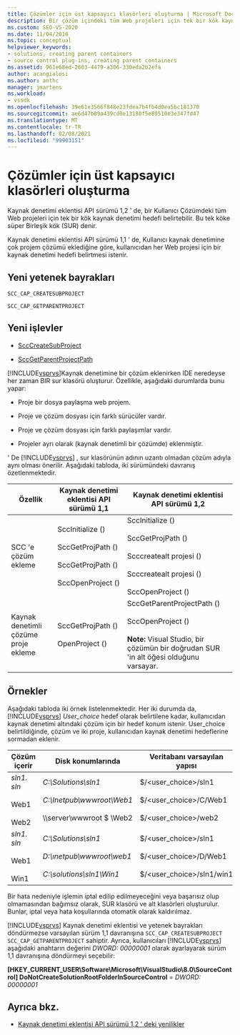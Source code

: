 ```yaml
---
title: Çözümler için üst kapsayıcı klasörleri oluşturma | Microsoft Docs
description: Bir çözüm içindeki tüm Web projeleri için tek bir kök kaynak denetimi hedefi belirtmek üzere kaynak denetimi eklentisi API 'SI sürüm 1,2 ' i nasıl kullanacağınızı öğrenin.
ms.custom: SEO-VS-2020
ms.date: 11/04/2016
ms.topic: conceptual
helpviewer_keywords:
- solutions, creating parent containers
- source control plug-ins, creating parent containers
ms.assetid: 961e68ed-2603-4479-a306-330eda2b2efa
author: acangialosi
ms.author: anthc
manager: jmartens
ms.workload:
- vssdk
ms.openlocfilehash: 39e61e3566f848e23fdea7b4fb4d0ea5bc181370
ms.sourcegitcommit: ae6d47b09a439cd0e13180f5e89510e3e347fd47
ms.translationtype: MT
ms.contentlocale: tr-TR
ms.lasthandoff: 02/08/2021
ms.locfileid: "99903151"
---
```

# <a name="create-parent-container-folders-for-solutions"></a>Çözümler için üst kapsayıcı klasörleri oluşturma
Kaynak denetimi eklentisi API sürümü 1,2 ' de, bir Kullanıcı Çözümdeki tüm Web projeleri için tek bir kök kaynak denetimi hedefi belirtebilir. Bu tek köke süper Birleşik kök (SUR) denir.

 Kaynak denetimi eklentisi API sürümü 1,1 ' de, Kullanıcı kaynak denetimine çok projem çözümü eklediğine göre, kullanıcıdan her Web projesi için bir kaynak denetimi hedefi belirtmesi istenir.

## <a name="new-capability-flags"></a>Yeni yetenek bayrakları
 `SCC_CAP_CREATESUBPROJECT`

 `SCC_CAP_GETPARENTPROJECT`

## <a name="new-functions"></a>Yeni işlevler
- [SccCreateSubProject](../../extensibility/scccreatesubproject-function.md)

- [SccGetParentProjectPath](../../extensibility/sccgetparentprojectpath-function.md)

 [!INCLUDE[vsprvs](../../code-quality/includes/vsprvs_md.md)]Kaynak denetimine bir çözüm eklenirken IDE neredeyse her zaman BIR sur klasörü oluşturur. Özellikle, aşağıdaki durumlarda bunu yapar:

- Proje bir dosya paylaşma web projem.

- Proje ve çözüm dosyası için farklı sürücüler vardır.

- Proje ve çözüm dosyası için farklı paylaşımlar vardır.

- Projeler ayrı olarak (kaynak denetimli bir çözümde) eklenmiştir.

' De [!INCLUDE[vsprvs](../../code-quality/includes/vsprvs_md.md)] , sur klasörünün adının uzantı olmadan çözüm adıyla aynı olması önerilir. Aşağıdaki tabloda, iki sürümündeki davranış özetlenmektedir.

|Özellik|Kaynak denetimi eklentisi API sürümü 1,1|Kaynak denetimi eklentisi API sürümü 1,2|
|-------------| - | - |
|SCC 'e çözüm ekleme|SccInitialize ()<br /><br /> SccGetProjPath ()<br /><br /> SccGetProjPath ()<br /><br /> SccOpenProject ()|SccInitialize ()<br /><br /> SccGetProjPath ()<br /><br /> Scccreatealt projesi ()<br /><br /> Scccreatealt projesi ()<br /><br /> SccOpenProject ()|
|Kaynak denetimli çözüme proje ekleme|SccGetProjPath ()<br /><br /> OpenProject ()|SccGetParentProjectPath ()<br /><br /> SccOpenProject ()<br /><br />  **Note:**  Visual Studio, bir çözümün bir doğrudan SUR 'in alt öğesi olduğunu varsayar.|

## <a name="examples"></a>Örnekler
 Aşağıdaki tabloda iki örnek listelenmektedir. Her iki durumda da, [!INCLUDE[vsprvs](../../code-quality/includes/vsprvs_md.md)]  *User_choice* hedef olarak belirtilene kadar, kullanıcıdan kaynak denetimi altındaki çözüm için bir hedef konum istenir. User_choice belirtildiğinde, çözüm ve iki proje, kullanıcıdan kaynak denetimi hedeflerine sormadan eklenir.

|Çözüm içerir|Disk konumlarında|Veritabanı varsayılan yapısı|
|-----------------------|-----------------------|--------------------------------|
|*sln1. sln*<br /><br /> Web1<br /><br /> Web2|*C:\Solutions\sln1*<br /><br /> *C:\Inetpub\wwwroot\Web1*<br /><br /> \\\server\wwwroot $ \Web2|$/<user_choice>/sln1<br /><br /> $/<user_choice>/C/Web1<br /><br /> $/<user_choice>/web2|
|*sln1. sln*<br /><br /> Web1<br /><br /> Win1|*C:\Solutions\sln1*<br /><br /> *D:\ınetpub\wwwroot\web1*<br /><br /> *C:\solutions\sln1\Win1*|$/<user_choice>/sln1<br /><br /> $/<user_choice>/D/Web1<br /><br /> $/<user_choice>/sln1/win1|

 Bir hata nedeniyle işlemin iptal edilip edilmeyeceğini veya başarısız olup olmamasından bağımsız olarak, SUR klasörü ve alt klasörleri oluşturulur. Bunlar, iptal veya hata koşullarında otomatik olarak kaldırılmaz.

 [!INCLUDE[vsprvs](../../code-quality/includes/vsprvs_md.md)] Kaynak denetimi eklentisi ve yetenek bayrakları döndürmezse varsayılan sürüm 1,1 davranışına `SCC_CAP_CREATESUBPROJECT` `SCC_CAP_GETPARENTPROJECT` sahiptir. Ayrıca, kullanıcıları [!INCLUDE[vsprvs](../../code-quality/includes/vsprvs_md.md)] aşağıdaki anahtarın değerini *DWORD: 00000001* olarak ayarlayarak sürüm 1,1 davranışına döndürmeyi seçebilir:

 **[HKEY_CURRENT_USER\Software\Microsoft\VisualStudio\8.0\SourceControl] DoNotCreateSolutionRootFolderInSourceControl**  =  *DWORD: 00000001*

## <a name="see-also"></a>Ayrıca bkz.
- [Kaynak denetimi eklentisi API sürümü 1,2 ' deki yenilikler](../../extensibility/internals/what-s-new-in-the-source-control-plug-in-api-version-1-2.md)
